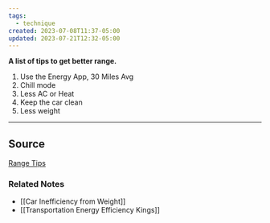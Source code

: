 ```yaml
---
tags:
  - technique
created: 2023-07-08T11:37-05:00
updated: 2023-07-21T12:32-05:00
---
```

**A list of tips to get better range.**

1. Use the Energy App, 30 Miles Avg
2. Chill mode
3. Less AC or Heat
4. Keep the car clean
5. Less weight

---

## Source

[Range Tips](https://www.tesla.com/support/range)

### Related Notes
- [[Car Inefficiency from Weight]]
- [[Transportation Energy Efficiency Kings]]